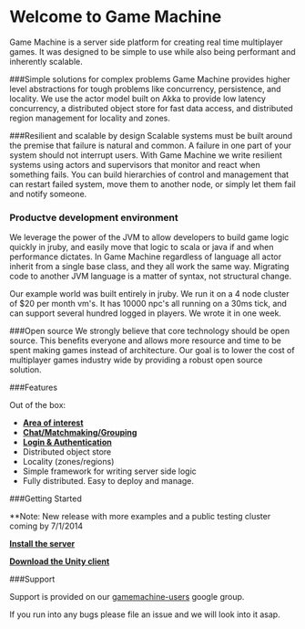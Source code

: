 
# Welcome to Game Machine

Game Machine is a server side platform for creating real time multiplayer games.  It was designed to be simple
to use while also being performant and inherently scalable.

###Simple solutions for complex problems
Game Machine provides higher level abstractions for tough problems like concurrency, persistence, and locality.  We use the actor model built on Akka to provide low latency concurrency, a distributed object store for fast data access, and distributed region management for locality and zones.

###Resilient and scalable by design
Scalable systems must be built around the premise that failure is natural and common.  A failure in one part of your system should not interrupt users.  With Game Machine we write resilient systems using actors and supervisors that monitor and react when something fails.  You can build hierarchies of control and management that can restart failed system, move them to another node, or simply let them fail and notify someone.

### Productve development environment
We leverage the power of the JVM to allow developers to build game logic quickly in jruby, and easily move that logic to scala or java if and when performance dictates. In Game Machine regardless of language all actor inherit from a single base class, and they all work the same way.  Migrating code to another JVM language is a matter of syntax, not structural change.

Our example world was built entirely in jruby.  We run it on a 4 node cluster of $20 per month vm's.  It has 10000 npc's all running on a 30ms tick, and can support several hundred logged in players.  We wrote it in one week.

###Open source
We strongly believe that core technology should be open source.  This benefits everyone and allows more resource and time to be spent making games instead of architecture.  Our goal is to lower the cost of multiplayer games industry wide by providing a robust open source solution.

###Features

Out of the box:

* **[Area of interest](https://github.com/gamemachine/gamemachine/wiki/Area-of-Interest)**
* **[Chat/Matchmaking/Grouping](https://github.com/gamemachine/gamemachine/wiki/Group-messaging)**
* **[Login & Authentication](https://github.com/gamemachine/gamemachine/wiki/Login-and-authentication)**
* Distributed object store
* Locality (zones/regions)
* Simple framework for writing server side logic
* Fully distributed.  Easy to deploy and manage.


###Getting Started

**Note:  New release with more examples and a public testing cluster coming by 7/1/2014

**[Install the server](https://github.com/gamemachine/gamemachine/wiki/Installation)**

**[Download the Unity client](https://github.com/gamemachine/gamemachine/blob/master/clients/unity/GameMachineClient.unitypackage)**
  
 
###Support

Support is provided on our [gamemachine-users](https://groups.google.com/forum/#!forum/gamemachine-users) google group.

If you run into any bugs please file an issue and we will look into it asap.
